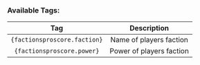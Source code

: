 ### Available Tags:

| Tag | Description |
|:--:|:--:|
|`{factionsproscore.faction}`|Name of players faction|
|`{factionsproscore.power}`|Power of players faction|